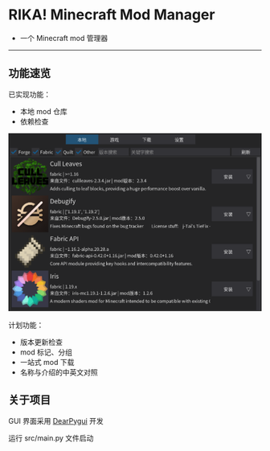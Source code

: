 # RIKA! Minecraft Mod Manager

- 一个 Minecraft mod 管理器

---

## 功能速览

已实现功能：

- 本地 mod 仓库
- 依赖检查

![看看我](lookme.png)

计划功能：

- 版本更新检查
- mod 标记、分组
- 一站式 mod 下载
- 名称与介绍的中英文对照

## 关于项目

GUI 界面采用 [DearPygui](https://github.com/hoffstadt/DearPyGui) 开发

运行 src/main.py 文件启动

